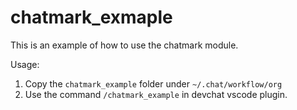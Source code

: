 # chatmark_exmaple

This is an example of how to use the chatmark module.

Usage:

1. Copy the `chatmark_example` folder under `~/.chat/workflow/org` 
2. Use the command `/chatmark_example` in devchat vscode plugin.

